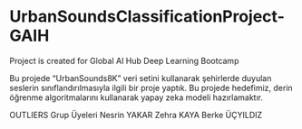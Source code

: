 # UrbanSoundsClassificationProject-GAIH
Project is created for Global AI Hub Deep Learning Bootcamp

Bu projede “UrbanSounds8K” veri setini kullanarak şehirlerde duyulan seslerin 
sınıflandırılmasıyla ilgili bir proje yaptık. Bu projede hedefimiz, derin öğrenme 
algoritmalarını kullanarak yapay zeka modeli hazırlamaktır.

OUTLIERS Grup Üyeleri
Nesrin YAKAR
Zehra KAYA
Berke ÜÇYILDIZ
